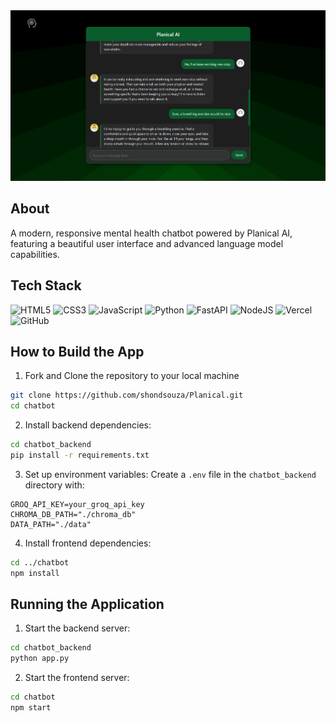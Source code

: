 <div align="center">
  <img src="chatbot/images/image.png" alt="Planical AI Chatbot Interface"/>
</div>

##  About
A modern, responsive mental health chatbot powered by Planical AI, featuring a beautiful user interface and advanced language model capabilities.

## Tech Stack
 ![HTML5](https://img.shields.io/badge/html5-%23E34F26.svg?style=for-the-badge&logo=html5&logoColor=white) 
 ![CSS3](https://img.shields.io/badge/css3-%231572B6.svg?style=for-the-badge&logo=css3&logoColor=white)
 ![JavaScript](https://img.shields.io/badge/javascript-%23323330.svg?style=for-the-badge&logo=javascript&logoColor=%23F7DF1E)
 ![Python](https://img.shields.io/badge/python-3670A0?style=for-the-badge&logo=python&logoColor=ffdd54) 
 ![FastAPI](https://img.shields.io/badge/FastAPI-005571?style=for-the-badge&logo=fastapi) 
 ![NodeJS](https://img.shields.io/badge/node.js-6DA55F?style=for-the-badge&logo=node.js&logoColor=white) 
 ![Vercel](https://img.shields.io/badge/vercel-%23000000.svg?style=for-the-badge&logo=vercel&logoColor=white)
 ![GitHub](https://img.shields.io/badge/github-%23121011.svg?style=for-the-badge&logo=github&logoColor=white)



## How to Build the App

1. Fork and Clone the repository to your local machine
```bash
git clone https://github.com/shondsouza/Planical.git
cd chatbot
```

2. Install backend dependencies:
```bash
cd chatbot_backend
pip install -r requirements.txt
```

3. Set up environment variables:
Create a `.env` file in the `chatbot_backend` directory with:
```
GROQ_API_KEY=your_groq_api_key
CHROMA_DB_PATH="./chroma_db"
DATA_PATH="./data"
```

4. Install frontend dependencies:
```bash
cd ../chatbot
npm install
```

## Running the Application

1. Start the backend server:
```bash
cd chatbot_backend
python app.py
```

2. Start the frontend server:
```bash
cd chatbot
npm start
```

